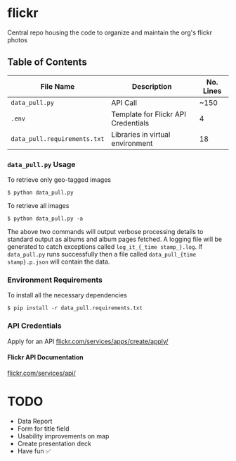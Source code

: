 # flickr
Central repo housing the code to organize and maintain the org's flickr photos

## Table of Contents

| File Name | Description | No. Lines |
|   ---     | -------     | -------   |
| `data_pull.py` | API Call | ~150 |
| `.env` | Template for Flickr API Credentials| 4|
| `data_pull.requirements.txt` | Libraries in virtual environment | 18 |


### `data_pull.py` Usage
To retrieve only geo-tagged images
```shell
$ python data_pull.py
```
To retrieve all images
```shell
$ python data_pull.py -a 
```
The above two commands will output verbose processing details to standard output as albums and album pages fetched. A logging file will be generated to catch exceptions called `log_it_{_time stamp_}.log`. If `data_pull.py` runs successfully then a file called `data_pull_{time stamp}.p.json` will contain the data. 
### Environment Requirements
To install all the necessary dependencies 
```shell
$ pip install -r data_pull.requirements.txt
```
### API Credentials
Apply for an API [flickr.com/services/apps/create/apply/](https://www.flickr.com/services/apps/create/apply/)
#### Flickr API Documentation
[flickr.com/services/api/](https://www.flickr.com/services/api/)

# TODO
- Data Report
- Form for title field
- Usability improvements on map
- Create presentation deck
- Have fun  ✅